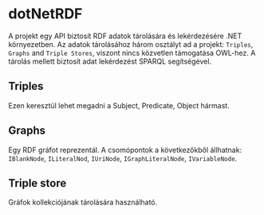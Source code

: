 # dotNetRDF

A projekt egy API biztosít RDF adatok tárolására és lekérdezésére .NET környezetben. Az adatok tárolásához három osztályt ad a projekt: `Triples`, `Graphs` and `Triple Stores`, viszont nincs közvetlen támogatása OWL-hez. A tárolás mellett biztosít adat lekérdezést SPARQL segítségével.

## Triples

Ezen keresztül lehet megadni a Subject, Predicate, Object hármast.

## Graphs

Egy RDF gráfot reprezentál. A csomópontok a következőkből állhatnak: `IBlankNode`, `ILiteralNod`, `IUriNode`, `IGraphLiteralNode`, `IVariableNode`.

## Triple store

Gráfok kollekciójának tárolására használható.